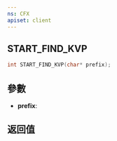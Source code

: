 ```yaml
---
ns: CFX
apiset: client
---
```

## START_FIND_KVP

```c
int START_FIND_KVP(char* prefix);
```


## 參數
* **prefix**: 

## 返回值
